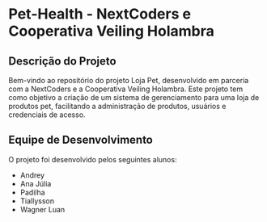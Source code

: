 # Pet-Health - NextCoders e Cooperativa Veiling Holambra

## Descrição do Projeto

Bem-vindo ao repositório do projeto Loja Pet, desenvolvido em parceria com a NextCoders e a Cooperativa Veiling Holambra. Este projeto tem como objetivo a criação de um sistema de gerenciamento para uma loja de produtos pet, facilitando a administração de produtos, usuários e credenciais de acesso.

## Equipe de Desenvolvimento

O projeto foi desenvolvido pelos seguintes alunos:

- Andrey
- Ana Júlia
- Padilha
- Tiallysson
- Wagner Luan
